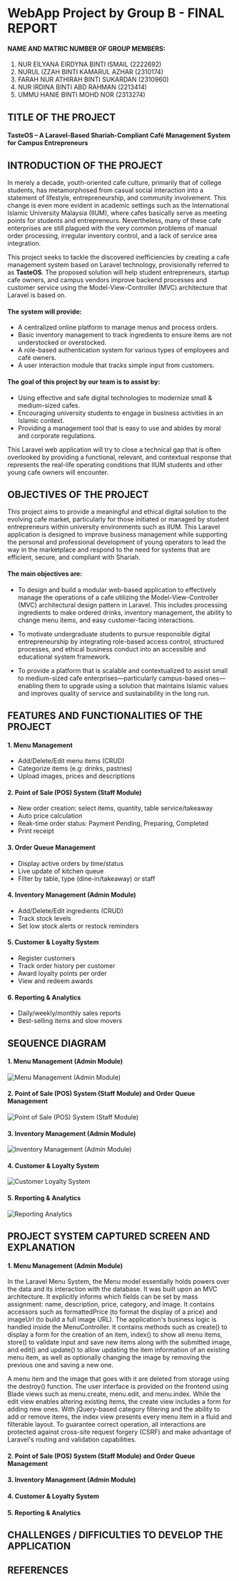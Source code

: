 # WebApp Project by Group B - FINAL REPORT

#### NAME AND MATRIC NUMBER OF GROUP MEMBERS:  
1. NUR EILYANA EIRDYNA BINTI ISMAIL (2222692)
2. NURUL IZZAH BINTI KAMARUL AZHAR (2310174)
3. FARAH NUR ATHIRAH BINTI SUKARDAN (2310960)  
4. NUR IRDINA BINTI ABD RAHMAN (2213414)
5. UMMU HANIE BINTI MOHD NOR (2313274) 

## TITLE OF THE PROJECT 

#### TasteOS – A Laravel-Based Shariah-Compliant Café Management System for Campus Entrepreneurs


## INTRODUCTION OF THE PROJECT

In merely a decade, youth-oriented cafe culture, primarily that of college students, has metamorphosed from casual social interaction into a statement of lifestyle, entrepreneurship, and community involvement. This change is even more evident in academic settings such as the International Islamic University Malaysia (IIUM), where cafes basically serve as meeting points for students and entrepreneurs. Nevertheless, many of these cafe enterprises are still plagued with the very common problems of manual order processing, irregular inventory control, and a lack of service area integration.

This project seeks to tackle the discovered inefficiencies by creating a cafe management system based on Laravel technology, provisionally referred to as **TasteOS**. The proposed solution will help student entrepreneurs, startup cafe owners, and campus vendors improve backend processes and customer service using the Model-View-Controller (MVC) architecture that Laravel is based on.

#### The system will provide:
- A centralized online platform to manage menus and process orders.
- Basic inventory management to track ingredients to ensure items are not understocked or overstocked.
- A role-based authentication system for various types of employees and café owners.
- A user interaction module that tracks simple input from customers.

#### The goal of this project by our team is to assist by:
- Using effective and safe digital technologies to modernize small & medium-sized cafes.
- Encouraging university students to engage in business activities in an Islamic context.
- Providing a management tool that is easy to use and abides by moral and corporate regulations.

This Laravel web application will try to close a technical gap that is often overlooked by providing a functional, relevant, and contextual response that represents the real-life operating conditions that IIUM students and other young cafe owners will encounter.

## OBJECTIVES OF THE PROJECT 

This project aims to provide a meaningful and ethical digital solution to the evolving cafe market, particularly for those initiated or managed by student entrepreneurs within university environments such as IIUM. This Laravel application is designed to improve business management while supporting the personal and professional development of young operators to lead the way in the marketplace and respond to the need for systems that are efficient, secure, and compliant with Shariah.

#### The main objectives are:
- To design and build a modular web-based application to effectively manage the operations of a cafe utilizing the Model-View-Controller (MVC) architectural design pattern in Laravel. This includes processing ingredients to make ordered drinks, inventory management, the ability to change menu items, and easy customer-facing interactions.
  
- To motivate undergraduate students to pursue responsible digital entrepreneurship by integrating role-based access control, structured processes, and ethical business conduct into an accessible and educational system framework.

- To provide a platform that is scalable and contextualized to assist small to medium-sized cafe enterprises—particularly campus-based ones—enabling them to upgrade using a solution that maintains Islamic values and improves quality of service and sustainability in the long run.


## FEATURES AND FUNCTIONALITIES OF THE PROJECT
#### 1. Menu Management 
- Add/Delete/Edit menu items (CRUD)
- Categorize items (e.g: drinks, pastries)
- Upload images, prices and descriptions

#### 2. Point of Sale (POS) System (Staff Module)
- New order creation: select items, quantity, table service/takeaway
- Auto price calculation
- Reak-time order status: Payment Pending, Preparing, Completed
- Print receipt

#### 3. Order Queue Management
- Display active orders by time/status
- Live update of kitchen queue
- Filter by table, type (dine-in/takeaway) or staff

#### 4. Inventory Management (Admin Module)
- Add/Delete/Edit ingredients (CRUD)
- Track stock levels
- Set low stock alerts or restock reminders

#### 5. Customer & Loyalty System
- Register customers
- Track order history per customer
- Award loyalty points per order
- View and redeem awards

#### 6. Reporting & Analytics
- Daily/weekly/monthly sales reports
- Best-selling items and slow movers

## SEQUENCE DIAGRAM 

#### 1. Menu Management (Admin Module)
![Menu Management (Admin Module)](https://github.com/user-attachments/assets/350a6c56-e25a-4f75-93fc-a5819ac2fd3f)


#### 2. Point of Sale (POS) System (Staff Module) and Order Queue Management
![Point of Sale (POS) System (Staff Module)](https://github.com/user-attachments/assets/a2d1e629-3832-46a0-b708-7fd0c864fd2a)


#### 3. Inventory Management (Admin Module)
![Inventory Management (Admin Module)](https://github.com/user-attachments/assets/c0b86dbf-d484-4a5b-9921-d142ad971fe0)


#### 4. Customer & Loyalty System
![Customer   Loyalty System](https://github.com/user-attachments/assets/38ba92ae-6997-48df-8d51-6143341b3d82)


#### 5. Reporting & Analytics
![Reporting   Analytics](https://github.com/user-attachments/assets/a67bd488-0df2-44f9-b76c-6a2678c6e3d5)

## PROJECT SYSTEM CAPTURED SCREEN AND EXPLANATION

#### 1. Menu Management (Admin Module)

  In the Laravel Menu System, the Menu model essentially holds powers over the data and its interaction with the database. It was built upon an MVC architecture. It explicitly informs which fields can be set by mass assignment: name, description, price, category, and image. It contains accessors such as formattedPrice (to format the display of a price) and imageUrl (to build a full image URL). The application's business logic is handled inside the MenuController. It contains methods such as create() to display a form for the creation of an item, index() to show all menu items, store() to validate input and save new items along with the submitted image, and edit() and update() to allow updating the item information of an existing menu item, as well as optionally changing the image by removing the previous one and saving a new one.
  
  A menu item and the image that goes with it are deleted from storage using the destroy() function.  The user interface is provided on the frontend using Blade views such as menu.create, menu.edit, and menu.index.  While the edit view enables altering existing items, the create view includes a form for adding new ones.  With jQuery-based category filtering and the ability to add or remove items, the index view presents every menu item in a fluid and filterable layout.  To guarantee correct operation, all interactions are protected against cross-site request forgery (CSRF) and make advantage of Laravel's routing and validation capabilities.


#### 2. Point of Sale (POS) System (Staff Module) and Order Queue Management



#### 3. Inventory Management (Admin Module)



#### 4. Customer & Loyalty System



#### 5. Reporting & Analytics


## CHALLENGES / DIFFICULTIES TO DEVELOP THE APPLICATION 

## REFERENCES 
